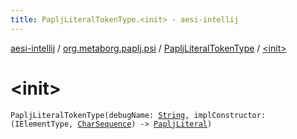 ```yaml
---
title: PapljLiteralTokenType.<init> - aesi-intellij
---
```


[aesi-intellij](../../index.html) / [org.metaborg.paplj.psi](../index.html) / [PapljLiteralTokenType](index.html) / [&lt;init&gt;](.)

# &lt;init&gt;

`PapljLiteralTokenType(debugName: `[`String`](https://kotlinlang.org/api/latest/jvm/stdlib/kotlin/-string/index.html)`, implConstructor: (IElementType, `[`CharSequence`](https://kotlinlang.org/api/latest/jvm/stdlib/kotlin/-char-sequence/index.html)`) -> `[`PapljLiteral`](../-paplj-literal/index.html)`)`